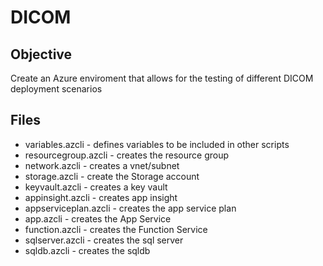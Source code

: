 # DICOM

## Objective
Create an Azure enviroment that allows for the testing of different DICOM deployment scenarios

## Files
- variables.azcli - defines variables to be included in other scripts
- resourcegroup.azcli - creates the resource group
- network.azcli - creates a vnet/subnet
- storage.azcli - create the Storage account
- keyvault.azcli - creates a key vault
- appinsight.azcli - creates app insight
- appserviceplan.azcli - creates the app service plan
- app.azcli - creates the App Service
- function.azcli - creates the Function Service
- sqlserver.azcli - creates the sql server
- sqldb.azcli - creates the sqldb



<!---
- App Service
- App Service Plan
- Application Insight
- Function App
- Key Vault - KP ARM
- Azure SQL - KP ARM
- Storage Account - KP ARM
--->